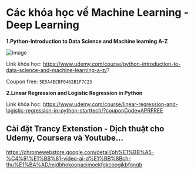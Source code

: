# Các khóa học về Machine Learning - Deep Learning
**1.Python-Introduction to Data Science and Machine learning A-Z**

![image](https://github.com/user-attachments/assets/9c8b08fc-af96-42c8-bc45-0749f5d17986)

Link khóa học: https://www.udemy.com/course/python-introduction-to-data-science-and-machine-learning-a-z/?

Coupon free: `5E5A4ECBF0462B1F7C23`

**2.Linear Regression and Logistic Regression in Python**

Link khóa học: https://www.udemy.com/course/linear-regression-and-logistic-regression-in-python-starttech/?couponCode=APRFREE

## Cài đặt Trancy Extenstion - Dịch thuật cho Udemy, Coursera và Youtube...

https://chromewebstore.google.com/detail/ph%E1%BB%A5-%C4%91%E1%BB%81-video-ai-d%E1%BB%8Bch-thu%E1%BA%AD/mjdbhokoopacimoekfgkcoogikbfgngb
